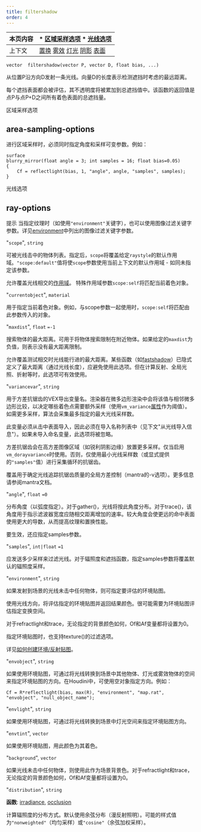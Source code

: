 ```yaml
---
title: filtershadow
order: 4
---
```

| 本页内容 | * [区域采样选项](#area-sampling-options) * [光线选项](#ray-options) |
| --- | --- |
| 上下文 | [置换](../contexts/displace.html)  [雾效](../contexts/fog.html)  [灯光](../contexts/light.html)  [阴影](../contexts/shadow.html)  [表面](../contexts/surface.html) |

`vector  filtershadow(vector P, vector D, float bias, ...)`

从位置P沿方向D发射一条光线。向量D的长度表示检测遮挡时考虑的最远距离。

每个遮挡表面都会被评估，其不透明度将被累加到总遮挡值中。该函数的返回值是点P与点P+D之间所有着色表面的总遮挡量。

区域采样选项

## area-sampling-options

进行区域采样时，必须同时指定角度和采样可变参数。例如：

```vex
surface
blurry_mirror(float angle = 3; int samples = 16; float bias=0.05)
{
    Cf = reflectlight(bias, 1, "angle", angle, "samples", samples);
}

```

光线选项

## ray-options

提示
当指定纹理时（如使用`"environment"`关键字），也可以使用图像过滤关键字参数。详见[environment](environment.html "返回环境纹理的颜色")中列出的图像过滤关键字参数。

"`scope`",
`string`

可被光线击中的物体列表。指定后，`scope`将覆盖给定`raystyle`的默认作用域。`"scope:default"`值将使`scope`参数使用当前上下文的默认作用域 - 如同未指定该参数。

允许覆盖光线相交的[作用域](../contexts/shading_contexts.html#scope)。
特殊作用域参数`scope:self`将匹配当前着色对象。

"`currentobject`",
`material`

用于指定当前着色对象。例如，与scope参数一起使用时，`scope:self`将匹配由此参数传入的对象。

"`maxdist`",
`float`
`=-1`

搜索物体的最大距离。可用于将物体搜索限制在附近物体。如果给定的`maxdist`为负值，则表示没有最大距离限制。

允许覆盖测试相交时光线能行进的最大距离。某些函数（如[fastshadow](fastshadow.html "从位置P沿方向D发射一条光线")）已隐式定义了最大距离（通过光线长度），应避免使用此选项。但在计算反射、全局光照、折射等时，此选项可有效使用。

"`variancevar`",
`string`

用于方差抗锯齿的VEX导出变量名。渲染器在微多边形渲染中会将该值与相邻微多边形比较，以决定哪些着色点需要额外采样（使用`vm_variance`[属性](../../props/index.html "属性允许您设置灵活强大的渲染、着色、照明和相机参数层次结构")作为阈值）。如需更多采样，算法会采集最多指定的最大光线采样数。

此变量必须从击中表面导入，因此必须在导入名称列表中（见下文"从光线导入信息"）。如果未导入命名变量，此选项将被忽略。

方差抗锯齿会在高方差图像区域（如锐利阴影边缘）放置更多采样。仅当启用`vm_dorayvariance`时使用。否则，仅使用最小光线采样数（或显式提供的`"samples"`值）进行采集循环的抗锯齿。

覆盖用于确定光线追踪抗锯齿质量的全局方差控制（mantra的-v选项）。更多信息请参阅mantra文档。

"`angle`",
`float`
`=0`

分布角度（以弧度指定）。对于gather()，光线将按此角度分布。对于trace()，该角度用于指示滤波器宽度应随相交距离增加的速率。较大角度会使更远的命中表面使用更大的导数，从而提高纹理和置换性能。

要生效，还应指定samples参数。

"`samples`",
`int|float`
`=1`

应发送多少采样来过滤光线。对于辐照度和遮挡函数，指定samples参数将覆盖默认的辐照度采样。

"`environment`",
`string`

如果发射到场景的光线未击中任何物体，则可指定要评估的环境贴图。

使用光线方向，将评估指定的环境贴图并返回结果颜色。很可能需要为环境贴图评估指定变换空间。

对于refractlight和trace，无论指定的背景颜色如何，Of和Af变量都将设置为0。

指定环境贴图时，也支持texture()的过滤选项。

详见[如何创建环境/反射贴图](../../render/envmaps.html)。

"`envobject`",
`string`

如果使用环境贴图，可通过将光线转换到场景中其他物体、灯光或雾效物体的空间来指定环境贴图的方向。在Houdini中，可使用空对象指定方向。例如：

```vex
Cf = R*reflectlight(bias, max(R), "environment", "map.rat", "envobject", "null_object_name");

```

"`envlight`",
`string`

如果使用环境贴图，可通过将光线转换到场景中灯光空间来指定环境贴图方向。

"`envtint`",
`vector`

如果使用环境贴图，用此颜色为其着色。

"`background`",
`vector`

如果光线未击中任何物体，则使用此作为场景背景色。对于refractlight和trace，无论指定的背景颜色如何，Of和Af变量都将设置为0。

"`distribution`",
`string`

**函数**: [irradiance](irradiance.html "计算点P处法线N的辐照度（全局光照）"), [occlusion](occlusion.html "计算环境光遮蔽")

计算辐照度的分布方式。默认使用余弦分布（漫反射照明）。可能的样式值为`"nonweighted"`（均匀采样）或`"cosine"`（余弦加权采样）。